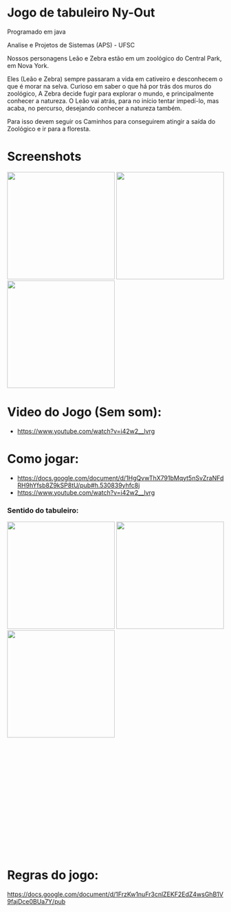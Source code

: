 # Jogo de tabuleiro Ny-Out
Programado em java

Analise e Projetos de Sistemas (APS) - UFSC

Nossos personagens Leão e Zebra estão em um zoológico do Central Park, em Nova York.

Eles (Leão e Zebra) sempre passaram a vida em cativeiro e desconhecem o que é morar na selva. Curioso em saber o que há por trás dos muros do zoológico, A Zebra decide fugir para explorar o mundo, e principalmente conhecer a natureza. O Leão vai atrás, para no início tentar impedí-lo, mas acaba, no percurso, desejando conhecer a natureza também.

Para isso devem seguir os  Caminhos para conseguirem atingir a saída do Zoológico e ir para a floresta.

# Screenshots
<img src="https://lh3.googleusercontent.com/oEEbqmYqbdhHGc5JcPB4X3ULR4H1lso6l8lD2TG_WJPkSjwMiZ46HkO-y5wsFQsi8NQQOIiHcNnN22bNWrrzEI6wTmH3Pv9LTFBEey6_NoI-2XvqkivRITd1t_GITNLCnHsxtSQ" height="250">  <img src="https://lh6.googleusercontent.com/bKNmheoJ-gGqMj-KJhsCwxQnk6HmFR5QuipV8Op59Mue3XpSpMILdGGRxjFQ-hLGAFI9wKPvUwYXK7eVO_fumff5n6oSvI_Fjunqt7NXQePA_wQnA_kcwRSsr0MG0P5m9aGetX8" height="250">  <img src="https://lh6.googleusercontent.com/zOxG8kBaIffZZazBkzzjlvwBYTzGXLn12CtlPATlMeb9cnUeMJeT2_kOj0EKVspeqVDDMDbNaTYB6gx3MzOUuW7gEHQuqAI_VCw4j7N-XbnNK-wUJrApHySE-17yKOT2O1tBc0Y" height="250"> 

# Video do Jogo (Sem som):
- https://www.youtube.com/watch?v=i42w2__lvrg

# Como jogar:
- https://docs.google.com/document/d/1HgQvwThX791bMqyt5nSvZraNFdRH9hYfsb8Z9kSP8tU/pub#h.530839yhfc8j
- https://www.youtube.com/watch?v=i42w2__lvrg
### Sentido do tabuleiro:
<img src="https://lh3.googleusercontent.com/GNngQXr-D297-SWKmk0oComjCXjEpjsy1trpDjhNb8iaLN31t0jjoDs6oVxvzWzSlcpL-4LjwvmQnG2sh1HMyajys4L8azDIDe20nYvuuJz1CdV3u9xsbEYL2TlxkXsRsEASwOs" height="250"> <img src="https://lh3.googleusercontent.com/ZWa6QDBDCO-Buz9INsEpdT89pKCXFNBLKfTuxyhhNwYCyFNNXVY68bFETE1TUwIW4DIqyiNpCbXXSWQw1gdupvcEzjsHTOPnTX-cyYzgpPc33bUMkuKHcpxAzsA3EAb4cCdFKrU" height="250"> 
<img src="https://lh3.googleusercontent.com/RvoLpNBZqAdAwCsLPpJ2wO9GmAgNPd1lyAA8bEdR3nOs9Gyit4NBhuv6lKNMeo1hvf1QbuLdks42rIcTQ26sf3asFN-Wf7YA68rFDdMlwZ8wx4S0GQ3n7mnnVw9ZwfqVRXGTCn4" height="250">

<img src=" " height="250">

# Regras do jogo:
https://docs.google.com/document/d/1FrzKw1nuFr3cnlZEKF2EdZ4wsGhB1V9fajDce0BUa7Y/pub

